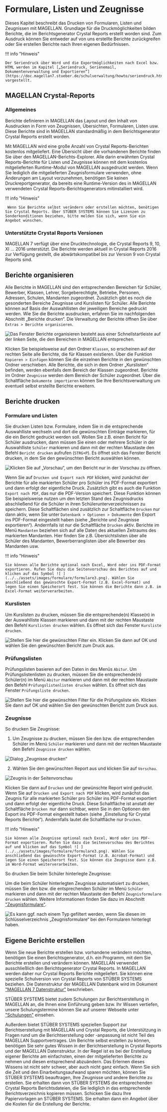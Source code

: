 # Formulare, Listen und Zeugnisse

Dieses Kapitel beschreibt das Drucken von Formularen, Listen und Zeugnissen mit MAGELLAN. Grundlage für die Druckmöglichkeiten bilden Berichte, die im Berichtsgenerator Crystal Reports erstellt worden sind. Zum Ausdruck können Sie entweder auf von uns erstellte Berichte zurückgreifen oder Sie erstellen Berichte nach Ihren eigenen Bedürfnissen.

!!! info "Hinweis"

	Der Seriendruck über Word und die Exportmöglichkeiten nach Excel bzw. HTML werden im Kapitel [„Seriendruck, Serienemail, Dokumentenverwaltung und Exportieren“](https://doc.magellan7.stueber.de/schulverwaltung/howto/seriendruck.html) vorgestellt.

## MAGELLAN Crystal-Reports

### Allgemeines

Berichte definieren in MAGELLAN das Layout und den Inhalt von Ausdrucken in Form von Zeugnissen, Übersichten, Formularen, Listen usw. Diese Berichte sind in MAGELLAN standardmäßig in dem Berichtsgenerator Crystal Reports erstellt worden. 

Mit MAGELLAN wird eine große Anzahl von Crystal Reports-Berichten kostenlos mitgeliefert. Eine Übersicht über die vorhandenen Berichte finden Sie über den MAGELLAN-Berichts-Explorer. Alle darin erwähnten Crystal Reports-Berichte für Listen und Zeugnisse können mit dem kostenlos mitgelieferten Runtime-Modul von MAGELLAN ausgedruckt werden. Wenn Sie lediglich die mitgelieferten Zeugnisformulare verwenden, ohne Änderungen am Layout vorzunehmen, benötigen Sie keinen Druckreportgenerator, da bereits eine Runtime-Version des in MAGELLAN verwendeten Crystal Reports-Berichtsgenerators mitinstalliert wird. 

!!! info "Hinweis"

	 Wenn Sie Berichte selbst verändern oder erstellen möchten, benötigen Sie Crystal Reports. Über STÜBER SYSTEMS können Sie Lizenzen zu Sonderkonditionen beziehen, bitte melden Sie sich, wenn Sie ein Angebot wünschen.

### Unterstützte Crystal Reports Versionen

MAGELLAN 7 verfügt über eine Drucktechnologie, die Crystal Reports 9, 10, XI ... 2016 unterstützt. Die Berichte werden aktuell in Crystal Reports 2016 zur Verfügung gestellt, die abwärtskompatibel bis zur Version 9 von Crystal Reports sind. 



## Berichte organisieren

Alle Berichte in MAGELLAN sind den entsprechenden Bereichen für Schüler, Bewerber, Klassen, Lehrer, Sorgeberechtigte, Betriebe, Personen, Adressen, Schulen, Mandanten zugeordnet. Zusätzlich gibt es noch die gesonderten Bereiche Zeugnisse und Kurslisten für Schüler. Alle Berichte können auf Basis der Auswahllisten der jeweiligen Bereiche gedruckt werden. Wie Sie die Berichte ausdrucken, erfahren Sie im nachfolgenden Abschnitt „Berichte drucken“. Die Verwaltung der Berichte öffnen Sie über `Extras > Berichte organisieren`.
 

![Das Fenster Berichte organisieren besteht aus einer Schnellstartleiste auf der linken Seite, die den Bereichen in MAGELLAN entsprechen.](../../assets/images/formulare/formulare1.png)

Klicken Sie beispielsweise auf den Ordner `Klassen`, so erscheinen auf der rechten Seite alle Berichte, die für Klassen existieren. Über die Funktion `Kopieren > Einfügen` können Sie die einzelnen Berichte in den gewünschten Ordner verschieben. Alle Berichte, die sich in dem Ordner „Kurslisten“ befinden, werden ebenfalls dem Bereich der Klassen zugeordnet. Berichte im Ordner `Zeugnisse` werden dem Bereich der Schüler zugeordnet. Über die Schaltfläche `Dokumente importieren` können Sie Ihre Berichtsverwaltung um eventuell selbst erstellte Berichte erweitern.

## Berichte drucken

### Formulare und Listen

Sie drucken Listen bzw. Formulare, indem Sie in die entsprechende Auswahlliste wechseln und dort die gewünschten Einträge markieren, für die ein Bericht gedruckt werden soll. Wollen Sie z.B. einen Bericht für Schüler ausdrucken, dann müssen Sie einen oder mehrere Schüler in der Auswahlliste `Schüler` markieren und dann mit der rechten Maustaste den Befehl `Bericht drucken` aufrufen (`STRG+P`). Es öffnet sich das Fenster Bericht drucken, in dem Sie den gewünschten Bericht auswählen können.
 
![Klicken Sie auf „Vorschau“, um den Bericht nur in der Vorschau zu öffnen.](../../assets/images/formulare/formulare2.png)

Wenn Sie auf `Drucken und Export nach PDF` klicken, wird zunächst der Berichte für alle markierten Schüler pro Schüler ins PDF-Format exportiert und dann erfolgt der eigentliche Druck. Zusätzlich gibt es auch die Funktion `Export nach PDF`, das nur die PDF-Version speichert. Diese Funktion können Sie beispielsweise nutzen um den letzten Stand des Zeugnisdrucks abschließend für die Schüler in ihren Schülerunterverzeichnissen zu speichern. Diese Schaltflächen sind zusätzlich zur Schaltfläche `Drucken` nur dann aktiv, wenn Sie unter `Datenbank > Optionen > Dokumente` den Export ins PDF-Format eingestellt haben (siehe „Berichte und Zeugnisse exportieren“). Andernfalls ist nur die Schaltfläche `Drucken` aktiv. Berichte im Menü `Mandanten` beziehen sich auf alle Daten des aktuellen Zeitraums des markierten Mandanten. Hier finden Sie z.B. Übersichtslisten über alle Schüler des Mandanten, Bewerberranglisten über alle Bewerber des Mandanten usw.

!!! info "Hinweis"

	Sie können alle Berichte optional nach Excel, Word oder ins PDF-Format exportieren. Rufen Sie dazu die Seitenvorschau des Berichtes auf und klicken auf das Symbol ![ ](../../assets/images/formulare/formulare3.png). Wählen Sie anschließend das gewünschte Export-Format (z.B. Excel-Format) und legen Sie einen Speicherort fest. Sie können die Berichte dann z.B. im Excel-Format weiterverarbeiten.

### Kurslisten

Um Kurslisten zu drucken, müssen Sie die entsprechende(n) Klasse(n) in der Auswahlliste Klassen markieren und dann mit der rechten Maustaste den Befehl `Kurslisten drucken` wählen. Es öffnet sich das Fenster `Kursliste drucken`.
 
![Stellen Sie hier die gewünschten Filter ein. Klicken Sie dann auf OK und wählen Sie den gewünschten Bericht zum Druck aus.](../../assets/images/formulare/formulare4.png)

### Prüfungslisten

Prüfungslisten basieren auf den Daten in des Menüs `Abitur`. Um Prüfungslistenlisten zu drucken, müssen Sie die entsprechende(n) Schüler(n) im Menü `Abitur` markieren und dann mit der rechten Maustaste den Befehl `Prüfungslistenlisten drucken` wählen. Es öffnet sich das Fenster `Prüfungsliste drucken`.
 
![Stellen Sie hier die gewünschten Filter für die Prüfungsliste ein. Klicken Sie dann auf OK und wählen Sie den gewünschten Bericht zum Druck aus.](../../assets/images/formulare/formulare5.png)

### Zeugnisse

So drucken Sie Zeugnisse:

1. Um Zeugnisse zu drucken, müssen Sie den bzw. die entsprechenden Schüler im  Menü `Schüler` markieren und dann mit der rechten Maustaste den Befehl `Zeugnisse drucken` wählen.
 
![Dialog „Zeugnisse drucken“](../../assets/images/formulare/formulare6.png)

2. Wählen Sie den gewünschten Report aus und klicken Sie auf `Vorschau`.
 
![Zeugnis in der Seitenvorschau](../../assets/images/formulare/formulare7.png)

Klicken Sie dann auf `Drucken` und der gewünschte Report wird gedruckt. Wenn Sie auf `Drucken und Export nach PDF` klicken, wird zunächst das Zeugnis für alle markierten Schüler pro Schüler ins PDF-Format exportiert und dann erfolgt der eigentliche Druck. Diese Schaltfläche ist anstatt der Schaltfläche `Drucken `nur dann sichtbar, wenn Sie in den Optionen den Export ins PDF-Format eingestellt haben (siehe „Einstellung für Crystal Reports Berichte“). Andernfalls lautet die Schaltfläche nur `Drucken`.

!!! info "Hinweis"

	Sie können alle Zeugnisse optional nach Excel, Word oder ins PDF-Format exportieren. Rufen Sie dazu die Seitenvorschau des Berichtes auf und klicken auf das Symbol ![ ](../../assets/images/formulare/formulare3.png). Wählen Sie anschließend das gewünschte Export-Format (z.B. Acrobat-Format) und legen Sie einen Speicherort fest. Sie können die Zeugnisse dann z.B. im Word-Format weiterverarbeiten.

So drucken Sie beim Schüler hinterlegte Zeugnisse: 

Um die beim Schüler hinterlegten Zeugnisse automatisiert zu drucken, müssen Sie den bzw. die entsprechenden Schüler im  Menü `Schüler` markieren und dann mit der rechten Maustaste den Befehl `Zeugnisformulare drucken` wählen. Weitere Informationen finden Sie dazu im Abschnitt ["Zeugnisformulare"](https://doc.magellan7.stueber.de/schulverwaltung/howto/zeugnisdaten/#zeugnisformulare).
 
![Es kann ggf. nach einem Typ gefiltert werden, wenn Sie diesen im Schlüsselverzeichnis „Zeugnisformulare“ bei den Formularen hinterlegt haben.](../../assets/images/formulare/formulare8.png)

## Eigene Berichte erstellen

Wenn Sie neue Berichte erstellen bzw. vorhandene verändern möchten,  benötigen Sie einen Berichtsgenerator, d.h. ein Programm, mit dem Sie Berichte erstellen und verändern können. MAGELLAN verwendet ausschließlich den Berichtsgenerator Crystal Reports. In MAGELLAN werden daher nur Crystal Reports Berichte mitgeliefert. Sie können eine spezielle Schulversion von Crystal Reports von STÜBER SYSTEMS beziehen. 
Die Datenstruktur der MAGELLAN Datenbank wird im Dokument ["MAGELLAN 7 Datenstruktur"](https://doc.magellan7-datenstruktur.stueber.de/) beschrieben.


STÜBER SYSTEMS bietet zudem Schulungen zur Berichtserstellung in MAGELLAN an, die Ihnen eine Einführung geben bzw. Ihr Wissen vertiefen, unsere Schulungstermine können Sie auf unserer Webseite unter ["Schulungen"](https://www.stueber.de/training.php) einsehen. 

Außerdem bietet STÜBER SYSTEMS speziellen Support zur Berichtserstellung mit MAGELLAN und Crystal Reports, die Unterstützung in Fragen rund um die Berichtserstellung oder -anpassung ist nicht Teil des MAGELLAN Supportvertrages. Um Berichte selbst erstellen zu können, benötigen Sie sehr gutes Wissen in der Berichtserstellung in Crystal Reports und der MAGELLAN Datenstruktur. 
In der Regel ist es bei der Erstellung eigener Berichte am einfachsten, einen der mitgelieferten Berichte zu nehmen und diesen entsprechend abzuändern. Das Erlernen dieses Wissens ist nicht sehr schwer, aber auch nicht ganz einfach. Wenn Sie sich die Zeit und den Einarbeitungsaufwand sparen möchten, können Sie STÜBER SYSTEMS beauftragen, Ihre Zeugnisse und andere Berichte zu erstellen. Sie erhalten dann von STÜBER SYSTEMS die entsprechenden Crystal Reports Berichtsdateien, die Sie lediglich in das entsprechende Berichtsverzeichnis kopieren müssen. Schicken Sie dazu Ihre Papiervorlagen an STÜBER SYSTEMS. Sie erhalten dann ein Angebot über die Kosten für die Erstellung der Berichte.

